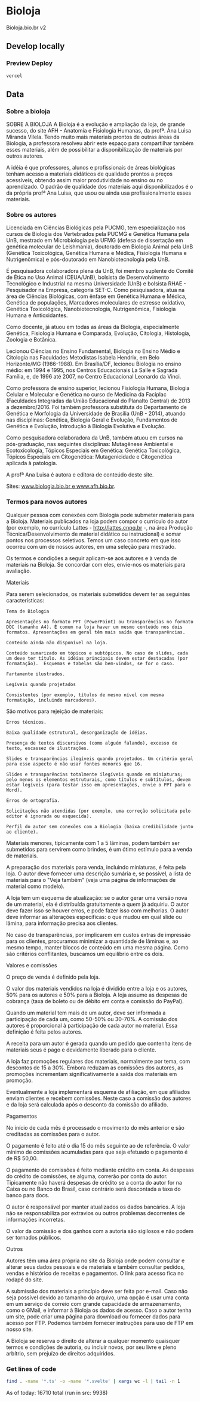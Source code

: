# Bioloja

Bioloja.bio.br v2


## Develop locally

### Preview Deploy

```sh
vercel
```

## Data

### Sobre a bioloja

SOBRE A BIOLOJA
A Bioloja é a evolução e ampliação da loja, de grande sucesso, do site AFH - Anatomia e Fisiologia Humanas, da profª. Ana Luisa Miranda Vilela. Tendo muito mais materiais prontos de outras áreas da Biologia, a professora resolveu abrir este espaço para compartilhar também esses materiais, além de possibilitar a disponibilização de materiais por outros autores.

A idéia é que professores, alunos e profissionais de áreas biológicas tenham acesso a materiais didáticos de qualidade prontos a preços acessíveis, obtendo assim maior produtividade no ensino ou no aprendizado. O padrão de qualidade dos materiais aqui disponibilizados é o da própria profª Ana Luisa, que usou ou ainda usa profissionalmente esses materiais.


### Sobre os autores

Licenciada em Ciências Biológicas pela PUCMG, tem especialização nos cursos de Biologia dos Vertebrados pela PUCMG e Genética Humana pela UnB, mestrado em Microbiologia pela UFMG (defesa de dissertação em genética molecular de Leishmania), doutorado em Biologia Animal pela UnB (Genética Toxicológica, Genética Humana e Médica, Fisiologia Humana e Nutrigenômica) e pós-doutorado em Nanobiotecnologia pela UnB.

É pesquisadora colaboradora plena da UnB, foi membro suplente do Comitê de Ética no Uso Animal (CEUA/UnB), bolsista de Desenvolvimento Tecnológico e Industrial na mesma Universidade (UnB) e bolsista RHAE - Pesquisador na Empresa, categoria SET-C. Como pesquisadora, atua na área de Ciências Biológicas, com ênfase em Genética Humana e Médica, Genética de populações, Marcadores moleculares de estresse oxidativo, Genética Toxicológica, Nanobiotecnologia, Nutrigenômica, Fisiologia Humana e Antioxidantes.

Como docente, já atuou em todas as áreas da Biologia, especialmente Genética, Fisiologia Humana e Comparada, Evolução, Citologia, Histologia, Zoologia e Botânica.

Lecionou Ciências no Ensino Fundamental, Biologia no Ensino Médio e Citologia nas Faculdades Metodistas Isabela Hendrix, em Belo Horizonte/MG (1986-1988). Em Brasília/DF, lecionou Biologia no ensino médio: em 1994 e 1995, nos Centros Educacionais La Salle e Sagrada Família, e, de 1996 até 2007, no Centro Educacional Leonardo da Vinci.

Como professora de ensino superior, lecionou Fisiologia Humana, Biologia Celular e Molecular e Genética no curso de Medicina da Faciplac (Faculdades Integradas da União Educacional do Planalto Central) de 2013 a dezembro/2016. Foi também professora substituta do Departamento de Genética e Morfologia da Universidade de Brasília (UnB - 2014), atuando nas disciplinas: Genética, Biologia Geral e Evolução, Fundamentos de Genética e Evolução, Introdução à Biologia Evolutiva e Evolução.

Como pesquisadora colaboradora da UnB, também atuou em cursos na pós-graduação, nas seguintes disciplinas: Mutagênese Ambiental e Ecotoxicologia, Tópicos Especiais em Genética: Genética Toxicológica, Tópicos Especiais em Citogenética: Mutagenicidade e Citogenética aplicada à patologia.

A profª Ana Luisa é autora e editora de conteúdo deste site.

Sites: www.biologia.bio.br e www.afh.bio.br.


### Termos para novos autores

Qualquer pessoa com conexões com Biologia pode submeter materiais para a Bioloja. Materiais publicados na loja podem compor o currículo do autor (por exemplo, no currículo Lattes - http://lattes.cnpq.br -, na área Produção Técnica/Desenvolvimento de material didático ou instrucional) e somar pontos nos processos seletivos. Temos um caso concreto em que isso ocorreu com um de nossos autores, em uma seleção para mestrado.

 

Os termos e condições a seguir aplicam-se aos autores e à venda de materiais na Bioloja. Se concordar com eles, envie-nos os materiais para avaliação.

 

Materiais

Para serem selecionados, os materiais submetidos devem ter as seguintes características:

    Tema de Biologia

    Apresentações no formato PPT (PowerPoint) ou transparências no formato DOC (tamanho A4). É comum na loja haver um mesmo conteúdo nos dois formatos. Apresentações em geral têm mais saída que transparências.

    Conteúdo ainda não disponível na loja.

    Conteúdo sumarizado em tópicos e subtópicos. No caso de slides, cada um deve ter título. As idéias principais devem estar destacadas (por formatação).  Esquemas e tabelas são bem-vindos, se for o caso.

    Fartamente ilustrados.

    Legíveis quando projetados

    Consistentes (por exemplo, títulos de mesmo nível com mesma formatação, incluindo marcadores).

São motivos para rejeição de materiais:

    Erros técnicos.

    Baixa qualidade estrutural, desorganização de idéias.

    Presença de textos discursivos (como alguém falando), excesso de texto, escassez de ilustrações.

    Slides e transparências ilegíveis quando projetados. Um critério geral para esse aspecto é não usar fontes menores que 16.

    Slides e transparências totalmente ilegíveis quando em miniaturas; pelo menos os elementos estruturais, como títulos e subtítulos, devem estar legíveis (para testar isso em apresentações, envie o PPT para o Word).

    Erros de ortografia.

    Solicitações não atendidas (por exemplo, uma correção solicitada pelo editor é ignorada ou esquecida).

    Perfil do autor sem conexões com a Biologia (baixa credibilidade junto ao cliente).

Materiais menores, tipicamente com 1 a 5 lâminas, podem também ser submetidos para servirem como brindes, é um ótimo estímulo para a venda de materiais.

A preparação dos materiais para venda, incluindo miniaturas, é feita pela loja. O autor deve fornecer uma descrição sumária e, se possível, a lista de materiais para o "Veja também" (veja uma página de informações de material como modelo).

A loja tem um esquema de atualização: se o autor gerar uma versão nova de um material, ela é distribuída gratuitamente a quem já adquiriu. O autor deve fazer isso se houver erros, e pode fazer isso com melhorias. O autor deve informar as alterações específicas: o que mudou em qual slide ou lâmina, para informação precisa aos clientes.

No caso de transparências, por implicarem em custos extras de impressão para os clientes, procuramos minimizar a quantidade de lâminas e, ao mesmo tempo, manter blocos de conteúdo em uma mesma página. Como são critérios conflitantes, buscamos um equilíbrio entre os dois.

 

Valores e comissões

O preço de venda é definido pela loja.

O valor dos materiais vendidos na loja é dividido entre a loja e os autores, 50% para os autores e 50% para a Bioloja. A loja assume as despesas de cobrança (taxa de boleto ou de débito em conta e comissão do PayPal).

Quando um material tem mais de um autor, deve ser informada a participação de cada um, como 50-50% ou 30-70%. A comissão dos autores é proporcional à participação de cada autor no material. Essa definição é feita pelos autores.

A receita para um autor é gerada quando um pedido que contenha itens de materiais seus é pago e devidamente liberado para o cliente.

A loja faz promoções regulares dos materiais, normalmente por tema, com descontos de 15 a 30%. Embora reduzam as comissões dos autores, as promoções incrementam significativamente a saída dos materiais em promoção.

Eventualmente a loja implementará esquema de afiliação, em que afiliados enviam clientes e recebem comissões. Neste caso a comissão dos autores e da loja será calculada após o desconto da comissão do afiliado.

 

Pagamentos

No início de cada mês é processado o movimento do mês anterior e são creditadas as comissões para o autor.

O pagamento é feito até o dia 15 do mês seguinte ao de referência. O valor mínimo de comissões acumuladas para que seja efetuado o pagamento é de R$ 50,00.

O pagamento de comissões é feito mediante crédito em conta. As despesas do crédito de comissões, se alguma, correrão por conta do autor. Tipicamente não haverá despesas de crédito se a conta do autor for na Caixa ou no Banco do Brasil, caso contrário será descontada a taxa do banco para docs.

O autor é responsável por manter atualizados os dados bancários. A loja não se responsabiliza por extravios ou outros problemas decorrentes de informações incorretas.

O valor da comissão e dos ganhos com a autoria são sigilosos e não podem ser tornados públicos.

 

Outros

Autores têm uma área própria no site da Bioloja onde podem consultar e alterar seus dados pessoais e de materiais e também consultar pedidos, vendas e histórico de receitas e pagamentos. O link para acesso fica no rodapé do site.

A submissão dos materiais a princípio deve ser feita por e-mail. Caso não seja possível devido ao tamanho do arquivo, uma opção é usar uma conta em um serviço de correio com grande capacidade de armazenamento, como o GMail, e informar à Bioloja os dados de acesso. Caso o autor tenha um site, pode criar uma página para download ou fornecer dados para acesso por FTP. Podemos também fornecer instruções para uso de FTP em nosso site.

A Bioloja se reserva o direito de alterar a qualquer momento quaisquer termos e condições de autoria, ou incluir novos, por seu livre e pleno arbítrio, sem prejuízo de direitos adquiridos.


### Get lines of code

```bash
find . -name '*.ts' -o -name '*.svelte' | xargs wc -l | tail -n 1
```

As of today: 16710 total (run in src: 9938)